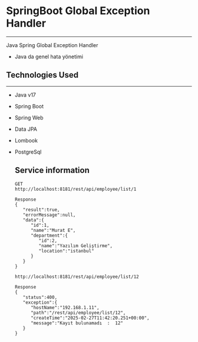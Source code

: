 <h1>SpringBoot Global Exception Handler</h1>
<hr><p>Java Spring Global Exception Handler</p><ul>
<li>Java da genel hata yönetimi</li>
</ul><h2>Technologies Used</h2>
<hr><ul>
<li>Java v17</li>
</ul><ul>
<li>Spring Boot</li>
</ul><ul>
<li>Spring Web</li>
</ul><ul>
<li>Data JPA</li>
</ul><ul>
<li>Lombook</li>
</ul><ul>
<li>PostgreSql</li>

## Service information
```
GET
http://localhost:8181/rest/api/employee/list/1

Response
{
   "result":true,
   "errorMessage":null,
   "data":{
      "id":1,
      "name":"Murat E",
      "department":{
         "id":2,
         "name":"Yazılım Geliştirme",
         "location":"istanbul"
      }
   }
}

http://localhost:8181/rest/api/employee/list/12

Response
{
   "status":400,
   "exception":{
      "hostName":"192.168.1.11",
      "path":"/rest/api/employee/list/12",
      "createTime":"2025-02-27T11:42:20.251+00:00",
      "message":"Kayıt bulunamadı  :  12"
   }
}
